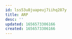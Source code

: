 ```yaml
---
id: lss53u8juapeuj7iihq287y
title: ARP
desc: ''
updated: 1656573306166
created: 1656573306166
---
```


